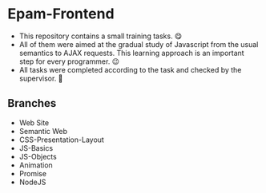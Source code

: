 # Epam-Frontend
- This repository contains a small training tasks. 😋
- All of them were aimed at the gradual study of Javascript from the usual semantics to AJAX requests. This learning approach is an important step for every programmer. 😉
- All tasks were completed according to the task and checked by the supervisor. 🤗

## Branches
- Web Site
- Semantic Web
- CSS-Presentation-Layout
- JS-Basics
- JS-Objects
- Animation
- Promise
- NodeJS
